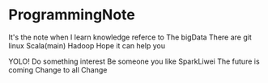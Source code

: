 # ProgrammingNote
It's the note when I learn knowledge referce to The bigData
There are
	git
	linux
	Scala(main)
	Hadoop
Hope it can help you

YOLO! 
Do something interest
Be someone you like
SparkLiwei
The future is coming
Change to all Change
